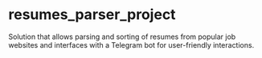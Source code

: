 # resumes_parser_project
Solution that allows parsing and sorting of resumes from popular job websites and interfaces with a Telegram bot for user-friendly interactions.
